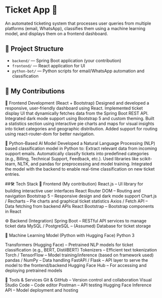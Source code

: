 # Ticket App 🎫

An automated ticketing system that processes user queries from multiple platforms (email, WhatsApp), classifies them using a machine learning model, and displays them on a frontend dashboard.

## 🧱 Project Structure

- `backend/` — Spring Boot application (your contribution)
- `frontend/` — React application for UI
- `python-bot/` — Python scripts for email/WhatsApp automation and classification

## 🌟 My Contributions
🔹 Frontend Development (React + Bootstrap)
Designed and developed a responsive, user-friendly dashboard using React.
Implemented ticket display UI that dynamically fetches data from the Spring Boot REST API.
Integrated dark mode support using Bootstrap 5 and custom theming.
Built a statistics section using interactive pie charts and maps for visual insights into ticket categories and geographic distribution.
Added support for routing using react-router-dom for better navigation.

🔹 Python-Based AI Model
Developed a Natural Language Processing (NLP) based classification model in Python to:
Extract relevant data from incoming support emails.
Automatically classify tickets into predefined categories (e.g., Billing, Technical Support, Feedback, etc.).
Used libraries like scikit-learn, NLTK, and pandas for preprocessing and model training.
Integrated the model with the backend to enable real-time classification on new ticket entries.

##🛠️ Tech Stack
🎯 Frontend (My contribution)
React.js – UI library for building interactive user interfaces
React Router DOM – Routing and navigation
Bootstrap 5 – Responsive design and dark mode support
Chart.js / Recharts – Pie charts and graphical ticket statistics
Axios / Fetch API – Data fetching from backend APIs
React Bootstrap – Bootstrap components in React

⚙️ Backend (Integration)
Spring Boot – RESTful API services to manage ticket data
MySQL / PostgreSQL – (Assumed) Database for ticket storage

🤖 Machine Learning Model (Python with Hugging Face)
Python 3

Transformers (Hugging Face) – Pretrained NLP models for ticket classification (e.g., BERT, DistilBERT)
Tokenizers – Efficient text tokenization
Torch / TensorFlow – Model training/inference (based on framework used)
pandas / NumPy – Data handling
FastAPI / Flask – API layer to serve the model to the frontend/backend
Hugging Face Hub – For accessing and deploying pretrained models

🔗 Tools & Services
Git & GitHub – Version control and collaboration
Visual Studio Code – Code editor
Postman – API testing
Hugging Face Inference API –  Model deployment and hosting

